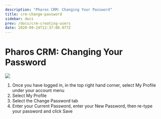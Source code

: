 ```yaml
---
description: "Pharos CRM: Changing Your Password"
title: crm-change-password
sidebar: docs
prev: /docs/crm-creating-users
date: 2020-09-24T12:37:00.977Z
---
```

# Pharos CRM: Changing Your Password

![](/uploads/password_gif.gif)

1. Once you have logged in, in the top right hand corner, select My Profile under your account menu
2. Select My Profile 
3. Select the Change Password tab 
4. Enter your Current Password, enter your New Password, then re-type your password and click Save